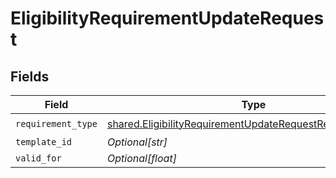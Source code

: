 # EligibilityRequirementUpdateRequest


## Fields

| Field                                                                                                                                  | Type                                                                                                                                   | Required                                                                                                                               | Description                                                                                                                            |
| -------------------------------------------------------------------------------------------------------------------------------------- | -------------------------------------------------------------------------------------------------------------------------------------- | -------------------------------------------------------------------------------------------------------------------------------------- | -------------------------------------------------------------------------------------------------------------------------------------- |
| `requirement_type`                                                                                                                     | [shared.EligibilityRequirementUpdateRequestRequirementType](../../models/shared/eligibilityrequirementupdaterequestrequirementtype.md) | :heavy_check_mark:                                                                                                                     | N/A                                                                                                                                    |
| `template_id`                                                                                                                          | *Optional[str]*                                                                                                                        | :heavy_minus_sign:                                                                                                                     | N/A                                                                                                                                    |
| `valid_for`                                                                                                                            | *Optional[float]*                                                                                                                      | :heavy_minus_sign:                                                                                                                     | N/A                                                                                                                                    |